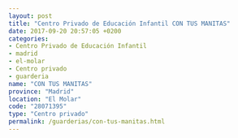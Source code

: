 ```yaml
---
layout: post
title: "Centro Privado de Educación Infantil CON TUS MANITAS"
date: 2017-09-20 20:57:05 +0200
categories:
- Centro Privado de Educación Infantil
- madrid
- el-molar
- Centro privado
- guarderia
name: "CON TUS MANITAS"
province: "Madrid"
location: "El Molar"
code: "28071395"
type: "Centro privado"
permalink: /guarderias/con-tus-manitas.html
---
```

